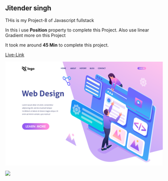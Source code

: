 ## Jitender singh

THis is my Project-8 of Javascript fullstack

In this i use **Position** property to complete this Project. Also use linear Gradient more on this Project

It took me around **45 Min** to complete this project.

[Live-Link](https://web-design08.netlify.app/)

![](./8.png)


![](https://img.shields.io/badge/Hitesh%20choudhary-Learn%20code%20online-yellowgreen)
